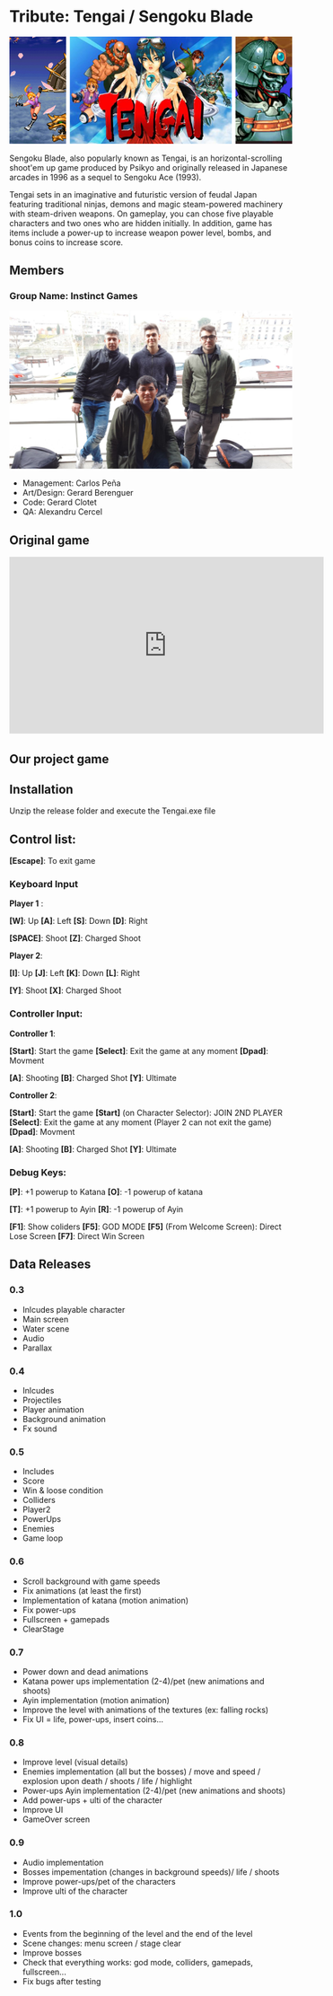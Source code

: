 
# Tribute: Tengai / Sengoku Blade

![Tengai](https://github.com/AlexandruC5/Project-1/blob/master/docs/header1.jpg)

Sengoku Blade, also popularly known as Tengai, is an horizontal-scrolling shoot'em up game produced by Psikyo and originally released in Japanese arcades in 1996 as a sequel to Sengoku Ace (1993).

Tengai sets in an imaginative and futuristic version of feudal Japan featuring traditional ninjas, demons and magic steam-powered machinery with steam-driven weapons. On gameplay, you can chose five playable characters and two ones who are hidden initially. In addition, game has items include a power-up to increase weapon power level, bombs, and bonus coins to increase score.

## Members

### Group Name:	Instinct Games 

![Team](https://github.com/AlexandruC5/Project-1/blob/master/docs/teamphoto22.png)

 * Management:	Carlos Peña 
 * Art/Design:	Gerard Berenguer
 * Code:	Gerard Clotet
 * QA:	Alexandru Cercel

## Original game
 
<iframe width="560" height="315" src="https://www.youtube.com/embed/GFkLYZyX8iQ?rel=0" frameborder="0" allow="autoplay; encrypted-media" allowfullscreen></iframe>

## Our project game


## Installation

Unzip the release folder and execute the Tengai.exe file

## Control list:

__[Escape]__: To exit game

### Keyboard Input

__Player 1__ :

__[W]__: Up
__[A]__: Left
__[S]__: Down
__[D]__: Right

__[SPACE]__: Shoot
__[Z]__: Charged Shoot

__Player 2__:

__[I]__: Up
__[J]__: Left
__[K]__: Down
__[L]__: Right

__[Y]__: Shoot
__[X]__: Charged Shoot

### Controller Input:

__Controller 1__:

__[Start]__: Start the game
__[Select]__: Exit the game at any moment
__[Dpad]__: Movment

__[A]__: Shooting
__[B]__: Charged Shot
__[Y]__: Ultimate

__Controller 2__:

__[Start]__: Start the game
__[Start]__ (on Character Selector): JOIN 2ND PLAYER
__[Select]__: Exit the game at any moment (Player 2 can not exit the game)
__[Dpad]__: Movment

__[A]__: Shooting
__[B]__: Charged Shot
__[Y]__: Ultimate


### Debug Keys:

__[P]__: +1 powerup to Katana
__[O]__: -1 powerup of katana

__[T]__: +1 powerup to Ayin
__[R]__: -1 powerup of Ayin

__[F1]__: Show coliders
__[F5]__: GOD MODE
__[F5]__ (From Welcome Screen): Direct Lose Screen
__[F7]__: Direct Win Screen

## Data Releases

### 0.3
* Inlcudes playable character
* Main screen
* Water scene
* Audio
* Parallax

### 0.4
* Inlcudes
* Projectiles
* Player animation
* Background animation
* Fx sound

### 0.5
* Includes
* Score
* Win & loose condition
* Colliders
* Player2
* PowerUps
* Enemies
* Game loop

### 0.6
* Scroll background with game speeds
* Fix animations (at least the first)
* Implementation of katana (motion animation)
* Fix power-ups
* Fullscreen + gamepads
* ClearStage

### 0.7
* Power down and dead animations
* Katana power ups implementation (2-4)/pet (new animations and shoots)
* Ayin implementation (motion animation)
* Improve the level with animations of the textures (ex: falling rocks)
* Fix UI = life, power-ups, insert coins...

### 0.8
* Improve level (visual details)
* Enemies implementation (all but the bosses) / move and speed / explosion upon death / shoots / life / highlight
* Power-ups Ayin implementation (2-4)/pet (new animations and shoots)
* Add power-ups + ulti of the character
* Improve UI
* GameOver screen

### 0.9
* Audio implementation
* Bosses impementation (changes in background speeds)/ life / shoots
* Improve power-ups/pet of the characters
* Improve ulti of the character

### 1.0
* Events from the beginning of the level and the end of the level
* Scene changes: menu screen / stage clear
* Improve bosses
* Check that everything works: god mode, colliders, gamepads, fullscreen...
* Fix bugs after testing




